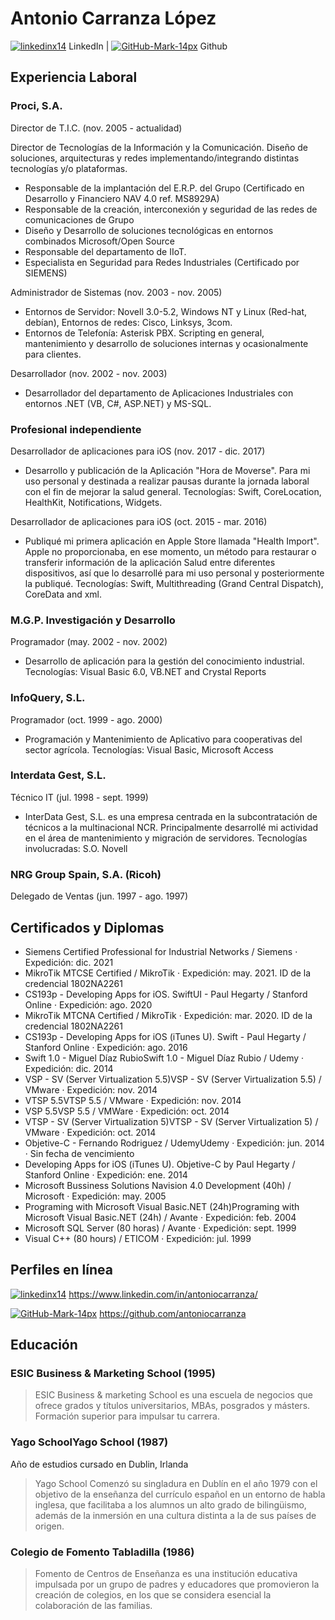 # Antonio Carranza López
[![linkedinx14](https://user-images.githubusercontent.com/9987502/172685724-5c9612c4-971d-4007-8bfb-af2f60eb4646.png)](https://www.linkedin.com/in/antoniocarranza/) LinkedIn | [![GitHub-Mark-14px](https://user-images.githubusercontent.com/9987502/172686025-0a1b1879-c610-45b6-a84e-7c20b817700d.png)](https://www.linkedin.com/in/antoniocarranza/) Github

## Experiencia Laboral
### Proci, S.A.
Director de T.I.C. (nov. 2005 - actualidad)

Director de Tecnologías de la Información y la Comunicación. Diseño de soluciones, arquitecturas y redes implementando/integrando distintas tecnologías y/o plataformas.
- Responsable de la implantación del E.R.P. del Grupo (Certificado en Desarrollo y Financiero NAV 4.0 ref. MS8929A)
- Responsable de la creación, interconexión y seguridad de las redes de comunicaciones de Grupo
- Diseño y Desarrollo de soluciones tecnológicas en entornos combinados Microsoft/Open Source
- Responsable del departamento de IIoT.
- Especialista en Seguridad para Redes Industriales (Certificado por SIEMENS)

Administrador de Sistemas (nov. 2003 - nov. 2005)
- Entornos de Servidor: Novell 3.0-5.2, Windows NT y Linux (Red-hat, debían), Entornos de redes: Cisco, Linksys, 3com.
- Entornos de Telefonía: Asterisk PBX. Scripting en general, mantenimiento y desarrollo de soluciones internas y ocasionalmente para clientes.

Desarrollador (nov. 2002 - nov. 2003)
- Desarrollador del departamento de Aplicaciones Industriales con entornos .NET (VB, C#, ASP.NET) y MS-SQL.

### Profesional independiente
Desarrollador de aplicaciones para iOS (nov. 2017 - dic. 2017)
- Desarrollo y publicación de la Aplicación "Hora de Moverse". Para mi uso personal y destinada a realizar pausas durante la jornada laboral con el fin de mejorar la salud general. Tecnologías: Swift, CoreLocation, HealthKit, Notifications, Widgets.

Desarrollador de aplicaciones para iOS (oct. 2015 - mar. 2016)
- Publiqué mi primera aplicación en Apple Store llamada "Health Import". Apple no proporcionaba, en ese momento, un método para restaurar o transferir información de la aplicación Salud entre diferentes dispositivos, así que lo desarrollé para mi uso personal y posteriormente la publiqué. Tecnologías: Swift, Multithreading (Grand Central Dispatch), CoreData and xml.

### M.G.P. Investigación y Desarrollo
Programador (may. 2002 - nov. 2002)
- Desarrollo de aplicación para la gestión del conocimiento industrial. Tecnologías: Visual Basic 6.0, VB.NET and Crystal Reports

### InfoQuery, S.L.
Programador (oct. 1999 - ago. 2000)
- Programación y Mantenimiento de Aplicativo para cooperativas del sector agrícola. Tecnologías: Visual Basic, Microsoft Access

### Interdata Gest, S.L.
Técnico IT (jul. 1998 - sept. 1999)
- InterData Gest, S.L. es una empresa centrada en la subcontratación de técnicos a la multinacional NCR. Principalmente desarrollé mi actividad en el área de mantenimiento y migración de servidores. Tecnologías involucradas: S.O. Novell

### NRG Group Spain, S.A. (Ricoh)
Delegado de Ventas (jun. 1997 - ago. 1997)

## Certificados y Diplomas

- Siemens Certified Professional for Industrial Networks / Siemens · Expedición: dic. 2021
- MikroTik MTCSE Certified / MikroTik · Expedición: may. 2021. ID de la credencial 1802NA2261
- CS193p - Developing Apps for iOS. SwiftUI - Paul Hegarty / Stanford Online · Expedición: ago. 2020
- MikroTik MTCNA Certified / MikroTik · Expedición: mar. 2020. ID de la credencial 1802NA2261
- CS193p - Developing Apps for iOS (iTunes U). Swift - Paul Hegarty / Stanford Online · Expedición: ago. 2016
- Swift 1.0 - Miguel Díaz RubioSwift 1.0 - Miguel Díaz Rubio / Udemy · Expedición: dic. 2014
- VSP - SV (Server Virtualization 5.5)VSP - SV (Server Virtualization 5.5) / VMware · Expedición: nov. 2014
- VTSP 5.5VTSP 5.5 / VMware · Expedición: nov. 2014
- VSP 5.5VSP 5.5 / VMWare · Expedición: oct. 2014
- VTSP - SV (Server Virtualization 5)VTSP - SV (Server Virtualization 5) / VMware · Expedición: oct. 2014
- Objetive-C - Fernando Rodriguez / UdemyUdemy · Expedición: jun. 2014 · Sin fecha de vencimiento
- Developing Apps for iOS (iTunes U). Objetive-C by Paul Hegarty / Stanford Online · Expedición: ene. 2014
- Microsoft Bussiness Solutions Navision 4.0 Development (40h) / Microsoft · Expedición: may. 2005
- Programing with Microsoft Visual Basic.NET (24h)Programing with Microsoft Visual Basic.NET (24h) / Avante · Expedición: feb. 2004
- Microsoft SQL Server (80 horas) / Avante · Expedición: sept. 1999
- Visual C++ (80 hours) / ETICOM · Expedición: jul. 1999

## Perfiles en línea
[![linkedinx14](https://user-images.githubusercontent.com/9987502/172685724-5c9612c4-971d-4007-8bfb-af2f60eb4646.png)](https://www.linkedin.com/in/antoniocarranza/) <https://www.linkedin.com/in/antoniocarranza/>

[![GitHub-Mark-14px](https://user-images.githubusercontent.com/9987502/172686025-0a1b1879-c610-45b6-a84e-7c20b817700d.png)](https://www.linkedin.com/in/antoniocarranza/) <https://github.com/antoniocarranza>

## Educación
### ESIC Business & Marketing School (1995)
> ESIC Business & marketing School es una escuela de negocios que ofrece grados y títulos universitarios, MBAs, posgrados y másters. Formación superior para impulsar tu carrera.
### Yago SchoolYago School (1987)
Año de estudios cursado en Dublin, Irlanda
> Yago School Comenzó su singladura en Dublín en el año 1979 con el objetivo de la enseñanza del currículo español en un entorno de habla inglesa, que facilitaba a los alumnos un alto grado de bilingüismo, además de la inmersión en una cultura distinta a la de sus países de origen.
### Colegio de Fomento Tabladilla (1986)
>Fomento de Centros de Enseñanza es una institución educativa impulsada por un grupo de padres y educadores que promovieron la creación de colegios, en los que se considera esencial la colaboración de las familias.
